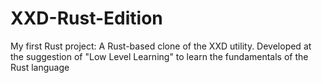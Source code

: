 # XXD-Rust-Edition
My first Rust project: A Rust-based clone of the XXD utility.
Developed at the suggestion of "Low Level Learning" to learn the fundamentals of the Rust language

